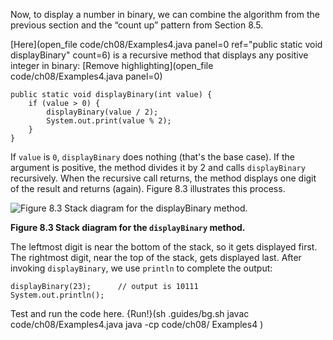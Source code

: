 Now, to display a number in binary, we can combine the algorithm from the previous section and the “count up” pattern from Section 8.5.

[Here](open_file code/ch08/Examples4.java panel=0 ref="public static void displayBinary" count=6) is a recursive method that displays any positive integer in binary:
[Remove highlighting](open_file code/ch08/Examples4.java panel=0)


```code
public static void displayBinary(int value) {
    if (value > 0) {
        displayBinary(value / 2);
        System.out.print(value % 2);
    }
}
```

If `value` is `0`, `displayBinary` does nothing (that's the base case). If the argument is positive, the method divides it by 2 and calls `displayBinary` recursively. When the recursive call returns, the method displays one digit of the result and returns (again). Figure 8.3 illustrates this process.


![Figure 8.3 Stack diagram for the `displayBinary` method.](figs/stack4.jpg)

**Figure 8.3 Stack diagram for the `displayBinary` method.**

The leftmost digit is near the bottom of the stack, so it gets displayed first. The rightmost digit, near the top of the stack, gets displayed last. After invoking `displayBinary`, we use `println` to complete the output:

```code
displayBinary(23);      // output is 10111
System.out.println();
```

Test and run the code here.
{Run!}(sh .guides/bg.sh javac code/ch08/Examples4.java java -cp code/ch08/ Examples4 )
